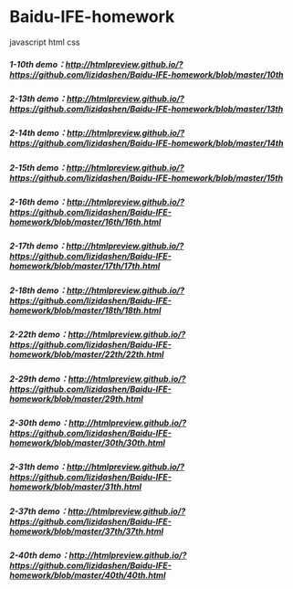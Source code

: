 # Baidu-IFE-homework
javascript  html  css


##### 1-10th demo：http://htmlpreview.github.io/?https://github.com/lizidashen/Baidu-IFE-homework/blob/master/10th
##### 2-13th demo：http://htmlpreview.github.io/?https://github.com/lizidashen/Baidu-IFE-homework/blob/master/13th
##### 2-14th demo：http://htmlpreview.github.io/?https://github.com/lizidashen/Baidu-IFE-homework/blob/master/14th
##### 2-15th demo：http://htmlpreview.github.io/?https://github.com/lizidashen/Baidu-IFE-homework/blob/master/15th
##### 2-16th demo：http://htmlpreview.github.io/?https://github.com/lizidashen/Baidu-IFE-homework/blob/master/16th/16th.html
##### 2-17th demo：http://htmlpreview.github.io/?https://github.com/lizidashen/Baidu-IFE-homework/blob/master/17th/17th.html
##### 2-18th demo：http://htmlpreview.github.io/?https://github.com/lizidashen/Baidu-IFE-homework/blob/master/18th/18th.html
##### 2-22th demo：http://htmlpreview.github.io/?https://github.com/lizidashen/Baidu-IFE-homework/blob/master/22th/22th.html
##### 2-29th demo：http://htmlpreview.github.io/?https://github.com/lizidashen/Baidu-IFE-homework/blob/master/29th.html
##### 2-30th demo：http://htmlpreview.github.io/?https://github.com/lizidashen/Baidu-IFE-homework/blob/master/30th/30th.html
##### 2-31th demo：http://htmlpreview.github.io/?https://github.com/lizidashen/Baidu-IFE-homework/blob/master/31th.html
##### 2-37th demo：http://htmlpreview.github.io/?https://github.com/lizidashen/Baidu-IFE-homework/blob/master/37th/37th.html
##### 2-40th demo：http://htmlpreview.github.io/?https://github.com/lizidashen/Baidu-IFE-homework/blob/master/40th/40th.html
